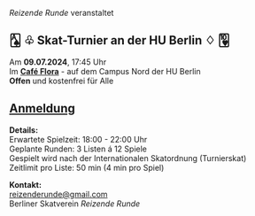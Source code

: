 <!-- gerne zentriert statt linksbündig alles, und if possible statt der Header einfach groß und fett? Damit diese  -->
<!-- striche und abstände weggehen -->
_Reizende Runde_ veranstaltet






  
## 🂡 ♧ Skat-Turnier an der HU Berlin ♢ 🂺  

Am **09.07.2024**, 17:45 Uhr  
Im [**Café Flora**](https://maps.app.goo.gl/RK9n2KSjUxHUXJc8A) - auf dem Campus Nord der HU Berlin  
**Offen** und kostenfrei für Alle  
  
## [Anmeldung](https://docs.google.com/forms/d/e/1FAIpQLSf0n3TjrE4Mc82CssqC_WUogs4b7_VOk0le7ub_lhWUIrBhrw/viewform?usp=sf_link)

**Details:** \
Erwartete Spielzeit: 18:00 - 22:00 Uhr \
Geplante Runden: 3 Listen á 12 Spiele \
Gespielt wird nach der Internationalen Skatordnung (Turnierskat)  
Zeitlimit pro Liste: 50 min (4 min pro Spiel)

**Kontakt:** \
[reizenderunde@gmail.com](mailto:reizenderunde@gmail.com)  
Berliner Skatverein _Reizende Runde_
